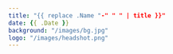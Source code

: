 ```yaml
---
title: "{{ replace .Name "-" " " | title }}"
date: {{ .Date }}
background: "/images/bg.jpg"
logo: "/images/headshot.png"
---
```

